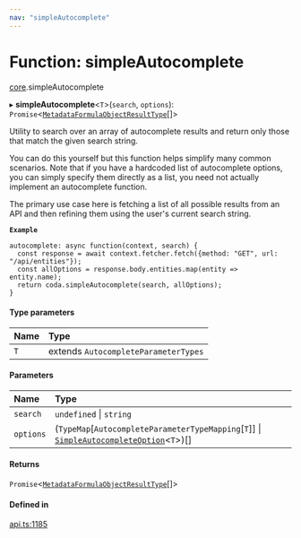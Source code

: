 ```yaml
---
nav: "simpleAutocomplete"
---
```

# Function: simpleAutocomplete

[core](../modules/core.md).simpleAutocomplete

▸ **simpleAutocomplete**<`T`\>(`search`, `options`): `Promise`<[`MetadataFormulaObjectResultType`](../interfaces/core.MetadataFormulaObjectResultType.md)[]\>

Utility to search over an array of autocomplete results and return only those that
match the given search string.

You can do this yourself but this function helps simplify many common scenarios.
Note that if you have a hardcoded list of autocomplete options, you can simply specify
them directly as a list, you need not actually implement an autocomplete function.

The primary use case here is fetching a list of all possible results from an API
and then refining them using the user's current search string.

**`Example`**

```
autocomplete: async function(context, search) {
  const response = await context.fetcher.fetch({method: "GET", url: "/api/entities"});
  const allOptions = response.body.entities.map(entity => entity.name);
  return coda.simpleAutocomplete(search, allOptions);
}
```

#### Type parameters

| Name | Type |
| :------ | :------ |
| `T` | extends `AutocompleteParameterTypes` |

#### Parameters

| Name | Type |
| :------ | :------ |
| `search` | `undefined` \| `string` |
| `options` | (`TypeMap`[`AutocompleteParameterTypeMapping`[`T`]] \| [`SimpleAutocompleteOption`](../interfaces/core.SimpleAutocompleteOption.md)<`T`\>)[] |

#### Returns

`Promise`<[`MetadataFormulaObjectResultType`](../interfaces/core.MetadataFormulaObjectResultType.md)[]\>

#### Defined in

[api.ts:1185](https://github.com/coda/packs-sdk/blob/main/api.ts#L1185)
